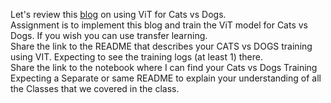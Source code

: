 Let's review this [blog](https://analyticsindiamag.com/hands-on-vision-transformers-with-pytorch/) on using ViT for Cats vs Dogs.</br>
Assignment is to implement this blog and train the ViT model for Cats vs Dogs. If you wish you can use transfer learning. </br>
Share the link to the README that describes your CATS vs DOGS training using VIT. Expecting to see the training logs (at least 1) there.  </br>
Share the link to the notebook where I can find your Cats vs Dogs Training</br>
Expecting a Separate or same README to explain your understanding of all the Classes that we covered in the class. </br>
